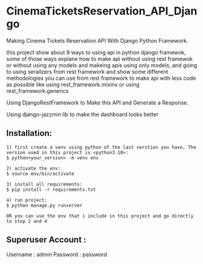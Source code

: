 # CinemaTicketsReservation_API_Django
Making Cinema Tickets Reservation API With Django Python Framework.

this project show about 9 ways to using api in python django framewok, some of those ways explane how to make api without using rest framewok or without using any models 
and makeing apis using only models, and going to using serailzers from rest framework and show some different methodologies you can use from rest framework to make api with less code as possible like using rest_framework.mixins or using rest_framework.generics


Using DjangoRestFramework to Make this API and Generate a Response.

Using django-jazzmin lib to make the dashboard looks better


## Installation:
    1) first create a venv using python of the last verstion you have, The version used in this project is <python3.10>:
    $ python<your_version> -m venv env

    2) activate the env:
    $ source env/bin/activate

    3) install all requirements:
    $ pip install -r requirements.txt

    4) run project:
    $ python manage.py runserver

    OR you can use the env that i include in this project and go directly to step 2 and 4  
## Superuser Account :
Username : admin
Password : password




